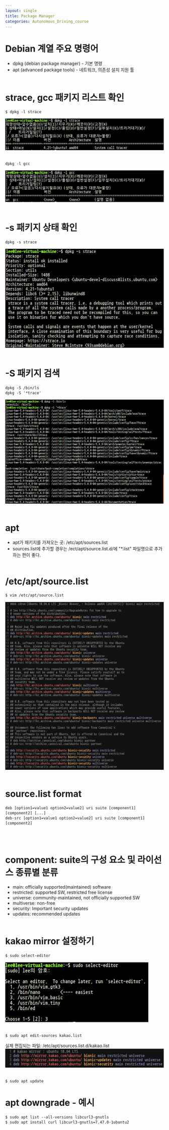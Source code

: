 ```yaml
---
layout: single
title: Package Manager
categories: Autonomous_Driving_course
---
```


# Debian 계열 주요 명령어
* dpkg (debian package manager) - 기본 명령
* apt (advanced package tools) - 네트워크, 의존성 설치 지원 툴
<br><br>

# strace, gcc 패키지 리스트 확인

```
$ dpkg -l strace
```
![37.png](../../../images/Autonomous_Driving/Week1/37.png)
<br><br>


```
dpkg -l gcc
```
![38.png](../../../images/Autonomous_Driving/Week1/38.png)
<br><br>

# -s 패키지 상태 확인
```
dpkg -s strace
```
![39.png](../../../images/Autonomous_Driving/Week1/39.png)
<br><br>

# -S 패키지 검색
```
dpkg -S /bin/ls
dpkg -S '*trace'
```
![40.png](../../../images/Autonomous_Driving/Week1/40.png)
<br><br>

# apt
* apt가 패키지를 가져오는 곳: /etc/apt/sources.list
* sources.list에 추가할 경우는 /ect/apt/source.list.d/에 "*.list" 파일명으로 추가하는 편이 좋다.<br><br>

# /etc/apt/source.list
```
$ vim /etc/apt/source.list
```
![41.png](../../../images/Autonomous_Driving/Week1/41.png)
<br><br>

# source.list format
```
deb [option1=value1 option2=value2] uri suite [component1] [component2] [...]
deb-src [option1=value1 option2=value2] uri suite [component1] [component2]
```
<br><br>

# component: suite의 구성 요소 및 라이선스 종류별 분류
* main: officially supported(maintained) software
* restricted: supported SW, restricted free license
* universe: community-maintained, not officially supported SW
* multiverse: non-free
* security: Important security updates
* updates: recommended updates
<br><br>

# kakao mirror 설정하기
```
$ sudo select-editor
```
![42.png](../../../images/Autonomous_Driving/Week1/42.png)
<br><br>

```
$ sudo apt edit-sources kakao.list
```
실제 편집되는 파일: /etc/apt/sources.list.d/kakao.list<br>
![43.png](../../../images/Autonomous_Driving/Week1/43.png)
<br><br>

```
$ sudo apt update
```

# apt downgrade - 예시
```
$ sudo apt list --all-versions libcurl3-gnutls
$ sudo apt install curl libcurl3-gnutls=7.47.0-1ubuntu2
```

